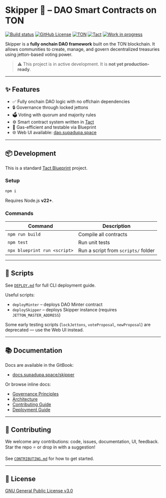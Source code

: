 # Skipper 🐧 – DAO Smart Contracts on TON

[![Build status](https://img.shields.io/github/actions/workflow/status/supadupadao/skipper/ci.yml?label=CI)](https://github.com/supadupadao/skipper/actions/workflows/ci.yml)
[![GitHub License](https://img.shields.io/github/license/supadupadao/skipper)](https://github.com/supadupadao/skipper/blob/master/LICENSE)
[![TON](https://img.shields.io/badge/blockchain-TON-0098EA)](https://ton.org)
[![Tact](https://img.shields.io/badge/lang-Tact-000000)](https://github.com/tact-lang/tact)
[![Work in progress](https://img.shields.io/badge/WORK%20IN%20PROGRESS-DO%20NOT%20USE%20IN%20PRODUCTION-ff0000)](https://github.com/supadupadao/jetton/issues)

Skipper is a **fully onchain DAO framework** built on the TON blockchain. It allows communities to create, manage, and govern decentralized treasuries using jetton-based voting power.

> ⚠️ This project is in active development. It is **not yet production-ready**.

---

## ✨ Features

* ✅ Fully onchain DAO logic with no offchain dependencies
* 🔒 Governance through locked jettons
* 🗳 Voting with quorum and majority rules
* ⚙️ Smart contract system written in [Tact](https://tact-lang.org)
* 🧪 Gas-efficient and testable via Blueprint
* 🌐 Web UI available: [dao.supadupa.space](http://dao.supadupa.space)

---

## 📦 Development

This is a standard [Tact Blueprint](https://github.com/ton-org/blueprint) project.

### Setup

```bash
npm i
```

Requires Node.js **v22+**.

### Commands

| Command                      | Description                         |
| ---------------------------- | ----------------------------------- |
| `npm run build`              | Compile all contracts               |
| `npm test`                   | Run unit tests                      |
| `npx blueprint run <script>` | Run a script from `scripts/` folder |

---

## 🧪 Scripts

See [`DEPLOY.md`](docs/DEPLOY.md) for full CLI deployment guide.

Useful scripts:

* `deployMinter` – deploys DAO Minter contract
* `deploySkipper` – deploys Skipper instance (requires `JETTON_MASTER_ADDRESS`)

Some early testing scripts (`lockJettons`, `voteProposal`, `newProposal`) are deprecated — use the Web UI instead.

---

## 📚 Documentation

Docs are available in the GitBook:

* [docs.supadupa.space/skipper](https://docs.supadupa.space/skipper)

Or browse inline docs:

* [Governance Principles](docs/GOVERNANCE.md)
* [Architecture](docs/ARCHITECTURE.md)
* [Contributing Guide](docs/CONTRIBUTING.md)
* [Deployment Guide](docs/DEPLOY.md)

---

## 🤝 Contributing

We welcome any contributions: code, issues, documentation, UI, feedback.
Star the repo ⭐ or drop in with a suggestion!

See [`CONTRIBUTING.md`](docs/CONTRIBUTING.md) for how to get started.

---

## 📄 License

[GNU General Public License v3.0](https://www.gnu.org/licenses/gpl-3.0.html)

